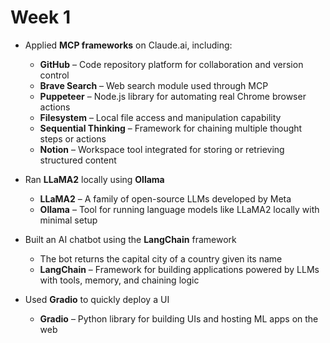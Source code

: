 # Week 1

- Applied **MCP frameworks** on Claude.ai, including:
  - **GitHub** – Code repository platform for collaboration and version control  
  - **Brave Search** – Web search module used through MCP  
  - **Puppeteer** – Node.js library for automating real Chrome browser actions  
  - **Filesystem** – Local file access and manipulation capability  
  - **Sequential Thinking** – Framework for chaining multiple thought steps or actions  
  - **Notion** – Workspace tool integrated for storing or retrieving structured content  

- Ran **LLaMA2** locally using **Ollama**  
  - **LLaMA2** – A family of open-source LLMs developed by Meta  
  - **Ollama** – Tool for running language models like LLaMA2 locally with minimal setup  

- Built an AI chatbot using the **LangChain** framework  
  - The bot returns the capital city of a country given its name  
  - **LangChain** – Framework for building applications powered by LLMs with tools, memory, and chaining logic  

- Used **Gradio** to quickly deploy a UI  
  - **Gradio** – Python library for building UIs and hosting ML apps on the web
